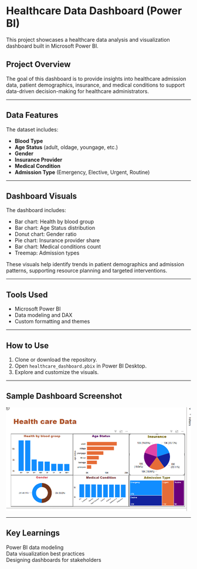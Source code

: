 # Healthcare Data Dashboard (Power BI)

This project showcases a healthcare data analysis and visualization dashboard built in Microsoft Power BI.

## Project Overview

The goal of this dashboard is to provide insights into healthcare admission data, patient demographics, insurance, and medical conditions to support data-driven decision-making for healthcare administrators.

---

##  Data Features

The dataset includes:

- **Blood Type**
- **Age Status** (adult, oldage, youngage, etc.)
- **Gender**
- **Insurance Provider**
- **Medical Condition**
- **Admission Type** (Emergency, Elective, Urgent, Routine)

---

##  Dashboard Visuals

The dashboard includes:

- Bar chart: Health by blood group
- Bar chart: Age Status distribution
- Donut chart: Gender ratio
- Pie chart: Insurance provider share
- Bar chart: Medical conditions count
- Treemap: Admission types

These visuals help identify trends in patient demographics and admission patterns, supporting resource planning and targeted interventions.

---

##  Tools Used

- Microsoft Power BI
- Data modeling and DAX
- Custom formatting and themes

---

##  How to Use

1. Clone or download the repository.
2. Open `healthcare_dashboard.pbix` in Power BI Desktop.
3. Explore and customize the visuals.

---

##  Sample Dashboard Screenshot

![Dashboard Screenshot](https://github.com/PraveenPulasam/Health-Care-Dashboard/blob/main/Helth%20Care.png)

---

## Key Learnings

 Power BI data modeling  
 Data visualization best practices  
 Designing dashboards for stakeholders  



 
